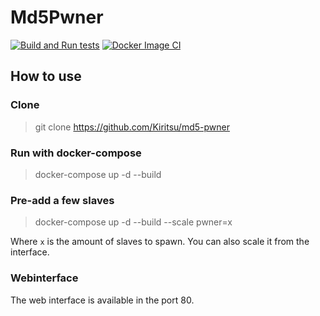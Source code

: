 # Md5Pwner

[![Build and Run tests](https://github.com/Kiritsu/md5-pwner/actions/workflows/dotnet.yml/badge.svg)](https://github.com/Kiritsu/md5-pwner/actions/workflows/dotnet.yml)
[![Docker Image CI](https://github.com/Kiritsu/md5-pwner/actions/workflows/docker-image.yml/badge.svg)](https://github.com/Kiritsu/md5-pwner/actions/workflows/docker-image.yml)

## How to use

### Clone

> git clone https://github.com/Kiritsu/md5-pwner

### Run with docker-compose

> docker-compose up -d --build

### Pre-add a few slaves

> docker-compose up -d --build --scale pwner=x

Where `x` is the amount of slaves to spawn. You can also scale it from the interface.

### Webinterface

The web interface is available in the port 80.
